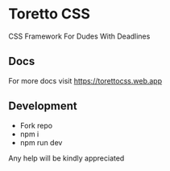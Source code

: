 # Toretto CSS
CSS Framework For Dudes With Deadlines

## Docs
For more docs visit https://torettocss.web.app

## Development
- Fork repo
- npm i
- npm run dev

Any help will be kindly appreciated